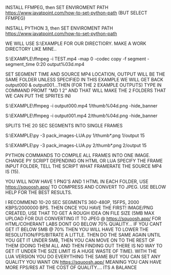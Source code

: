 

INSTALL FFMPEG, then
SET ENVIROMENT PATH https://www.javatpoint.com/how-to-set-python-path (BUT SELECT FFMPEG)

INSTALL PYTHON 3, then
SET ENVIROMENT PATH https://www.javatpoint.com/how-to-set-python-path

WE WILL USE S:\EXAMPLE FOR OUR DIRECTIORY. MAKE A WORK DIRECTORY LIKE MINE..

S:\EXAMPLE\ffmpeg -i TEST.mp4 -map 0 -codec copy -f segment -segment_time 0:20 output%03d.mp4

SET SEGMENT TIME AND SOURCE MP4 LOCATION, OUTPUT WILL BE THE SAME FOLDER UNLESS SPECIFIED IN THIS EXAMPLE WE WILL GET BACK output000 & output001...THEN (FOR THE 2 EXAMPLE OUTPUTS) TYPE IN COMMAND PROMT "MD 1 2" AND THAT WILL MAKE THE 2 FOLDERS THAT WE CAN PUT THE SPRITES IN)

S:\EXAMPLE\ffmpeg -i output000.mp4 1/thumb%04d.png -hide_banner

S:\EXAMPLE\ffmpeg -i output001.mp4 2/thumb%04d.png -hide_banner

SPLITS THE 20 SEC SEGMENTS INTO SINGLE FRAMES

S:\EXAMPLE\py -3 pack_images-LUA.py 1/thumb*.png 1/output 15

S:\EXAMPLE\py -3 pack_images-LUA.py 2/thumb*.png 2/output 15

PYTHON COMMANDS TO COMPILE ALL FRAMES INTO ONE IMAGE. CHANGE PY SCRIPT DEPENDING ON HTML OR LUA SPECIFY THE FRAME INPUT FOLDER, TELL THE SCRIPT WHAT FRAMERATE THE SOURCE MP4 IS (15).

YOU WILL NOW HAVE 1 PNG'S AND 1 HTML IN EACH FOLDER, USE https://squoosh.app/ TO COMPRESS AND CONVERT TO JPEG. USE BELOW HELP FOR THE BEST RESULTS.

I RECOMMEND 10-20 SEC SEGMENTS 360-480P, 15FPS, 2000 KBPS/2000000 BPS. THEN ONCE YOU HAVE THE FIRST! IMAGE/PNG CREATED, USE THAT TO GET A ROUGH IDEA ON FILE SIZE (5MB MAX UPLOAD FOR DU) CONVERTING IT TO JPEG @ https://squoosh.app/ FOR HTML/COHERANT LABS DONT GO BELOW 70% QUALITY... IF YOU CANT GET IT BELOW 5MB @ 70% THEN YOU WILL HAVE TO LOWER THE RESOLUTION/FPS/BITRATE A LITTLE. THEN DO THE SAME AGAIN UNTIL YOU GET IT UNDER 5MB, THEN YOU CAN MOVE ON TO THE REST OF THEM (DOING THEM ALL AND THEN FINDING OUT THERE IS NO WAY TO GET IT UNDER THE SIZE LIMIT IS A HUGE WASTE OF TIME). WITH THE LUA VERSION YOU DO EVERYTHING THE SAME BUT YOU CAN SET ANY QUALITY YOU WANT ON https://squoosh.app/ MEANING YOU CAN HAVE MORE FPS/RES AT THE COST OF QUALITY.... ITS A BALANCE






